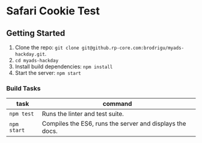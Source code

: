 # Safari Cookie Test

## Getting Started

1. Clone the repo: `git clone git@github.rp-core.com:brodrigu/myads-hackday.git`.
2. `cd myads-hackday`
3. Install build dependencies: `npm install`
4. Start the server: `npm start`

### Build Tasks

| task | command |
| ---- | ------- |
| `npm test` | Runs the linter and test suite. |
| `npm start` | Compiles the ES6, runs the server and displays the docs. |
